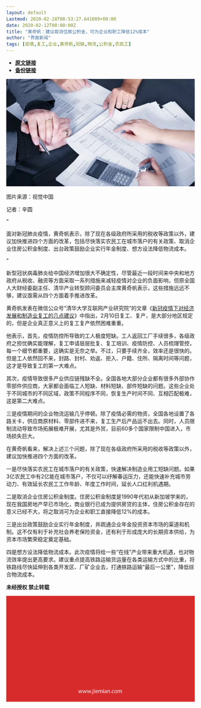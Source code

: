 ```yaml
---
layout: default
Lastmod: 2020-02-28T08:53:27.641009+00:00
date: 2020-02-12T00:00:00Z
title: "黄奇帆：建议取消住房公积金，可为企业和职工降低12%成本"
author: "界面新闻"
tags: [疫情,复工,企业,黄奇帆,短缺,物流,公积金,农民工]
---
```


* [**原文链接**](http://mp.weixin.qq.com/s?__biz=MjM5NTE0ODc2Nw==&mid=2650463094&idx=3&sn=05e4ffa3920b3d8410915a0a03e69f58&chksm=bef29dc6898514d08831bf0564d90bc9211e5a4f093e57b8d7e9b8c6073f51960ef6b6aa8c39#rd)
* [**备份链接**](http://archive.today/A1Q7t)


![](/images/post/9b1ddbccab6b54bf8469a0410c102212.jpg)

图片来源：视觉中国

记者：辛圆

“

  

面对新冠肺炎疫情，黄奇帆表示，除了现在各级政府所采用的税收等政策以外，建议加快推进四个方面的改革，包括尽快落实农民工在城市落户的有关政策、取消企业住房公积金制度、出台政策鼓励企业实行年金制度、想方设法降低物流成本。

  

”

新型冠状病毒肺炎给中国经济增加很大不确定性，尽管最近一段时间来中央和地方政府从税收、融资等方面采取一系列措施来减轻疫情对企业的负面影响，但原全国人大财经委副主任、清华产业转型顾问委员会主席黄奇帆表示，这些措施远远不够，建议亟需从四个方面着手推进改革。  

黄奇帆发表在微信公众号“清华大学互联网产业研究院”的文章《[新冠疫情下对经济发展和制造业复工的几点建议](https://mp.weixin.qq.com/s?__biz=MzIxODcyMjE0MA==&mid=2247488528&idx=1&sn=6e3715682a7c12ac178ef04c4d097e87&scene=21#wechat_redirect)》中指出，2月10日复工、复产，是大部分地区规定的，但是企业真正意义上的复工复产依然困难重重。

他表示，首先，疫情防控所导致的工人极度短缺。工人返回工厂手续很多，各级政府之担忧确实能理解，复工申请层层批复、复工培训、疫情防控、人员梳理管控，每一个细节都重要，这确实是无奈之举。不过，只要手续齐全，效率还是很快的。但是工人依然回不来，封路、封村、劝返、拒入、户籍、住所、隔离时间等问题，这才是导致复工的第一大难点。

其次，疫情导致很多产业供应链残缺不全。全国各地大部分企业都有很多外部协作零部件供应商，大家都会面临工人短缺、材料短缺、部件短缺的问题。这些企业处于不同城市的不同区域，政策不同程序不同，恢复生产时间不同、互相匹配极难，这是第二大难点。

三是疫情期间的企业物流运输几乎停顿。除了疫情必需的物资，全国各地设置了各路关卡，供应商原材料、零部件进不来，复工生产后产品运不出去。同时，人员限制流动导致市场拓展极难开展，尤其是外贸，目前60多个国家限制中国进入，市场损失巨大。

在黄奇帆看来，解决上述三个问题，除了现在各级政府所采用的税收等政策以外，建议加快推进四个方面的改革。

一是尽快落实农民工在城市落户的有关政策，快速解决制造业用工短缺问题。如果3亿农民工中有2亿能在城市落户，不仅可以纾解春运压力，还能快速补充城市劳动力、有效延长农民工工作年龄、年度工作时间，延长人口红利机遇期。

二是取消企业住房公积金制度。住房公积金制度是1990年代初从新加坡学来的，现在我国房地产早已市场化，商业银行已成为提供房贷的主体，住房公积金存在的意义已经不大，将之取消可为企业和职工直接降低12%的成本。

三是出台政策鼓励企业实行年金制度，并疏通企业年金投资资本市场的渠道和机制。这不仅有利于补充社会养老保险资金，还有利于形成庞大的长期资本供给，为资本市场繁荣稳定奠定基础。

四是想方设法降低物流成本。此次疫情将给一些“在线”产业带来重大机遇，也对物流效率提出更高要求。建议重点提高铁路运输货运量在各类运输方式中的比重，将铁路线尽快延伸到各类开发区、厂矿企业去，打通铁路运输“最后一公里”，降低综合物流成本。

  

**未经授权 禁止转载**

  

  

![](/images/post/3ef9527fd7edfb43b0c70486c7a956af.jpg)

